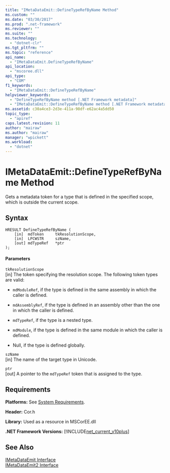 ```yaml
---
title: "IMetaDataEmit::DefineTypeRefByName Method"
ms.custom: ""
ms.date: "03/30/2017"
ms.prod: ".net-framework"
ms.reviewer: ""
ms.suite: ""
ms.technology: 
  - "dotnet-clr"
ms.tgt_pltfrm: ""
ms.topic: "reference"
api_name: 
  - "IMetaDataEmit.DefineTypeRefByName"
api_location: 
  - "mscoree.dll"
api_type: 
  - "COM"
f1_keywords: 
  - "IMetaDataEmit::DefineTypeRefByName"
helpviewer_keywords: 
  - "DefineTypeRefByName method [.NET Framework metadata]"
  - "IMetaDataEmit::DefineTypeRefByName method [.NET Framework metadata]"
ms.assetid: c30a4ce3-2d3e-411a-98df-e62ac4a5dd50
topic_type: 
  - "apiref"
caps.latest.revision: 11
author: "mairaw"
ms.author: "mairaw"
manager: "wpickett"
ms.workload: 
  - "dotnet"
---
```

# IMetaDataEmit::DefineTypeRefByName Method
Gets a metadata token for a type that is defined in the specified scope, which is outside the current scope.  
  
## Syntax  
  
```  
HRESULT DefineTypeRefByName (   
    [in]  mdToken     tkResolutionScope,   
    [in]  LPCWSTR     szName,   
    [out] mdTypeRef   *ptr   
);  
```  
  
#### Parameters  
 `tkResolutionScope`  
 [in] The token specifying the resolution scope. The following token types are valid:  
  
-   `mdModuleRef`, if the type is defined in the same assembly in which the caller is defined.  
  
-   `mdAssemblyRef`, if the type is defined in an assembly other than the one in which the caller is defined.  
  
-   `mdTypeRef`, if the type is a nested type.  
  
-   `mdModule`, if the type is defined in the same module in which the caller is defined.  
  
-   Null, if the type is defined globally.  
  
 `szName`  
 [in] The name of the target type in Unicode.  
  
 `ptr`  
 [out] A pointer to the `mdTypeRef` token that is assigned to the type.  
  
## Requirements  
 **Platforms:** See [System Requirements](../../../../docs/framework/get-started/system-requirements.md).  
  
 **Header:** Cor.h  
  
 **Library:** Used as a resource in MSCorEE.dll  
  
 **.NET Framework Versions:** [!INCLUDE[net_current_v10plus](../../../../includes/net-current-v10plus-md.md)]  
  
## See Also  
 [IMetaDataEmit Interface](../../../../docs/framework/unmanaged-api/metadata/imetadataemit-interface.md)  
 [IMetaDataEmit2 Interface](../../../../docs/framework/unmanaged-api/metadata/imetadataemit2-interface.md)
